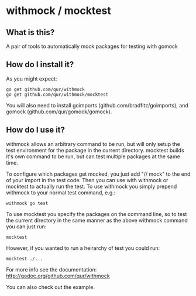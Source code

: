 withmock / mocktest
===================

What is this?
-------------

A pair of tools to automatically mock packages for testing with gomock

How do I install it?
--------------------

As you might expect:

    go get github.com/qur/withmock
    go get github.com/qur/withmock/mocktest

You will also need to install goimports (github.com/bradfitz/goimports), and
gomock (github.com/qur/gomock/gomock).

How do I use it?
----------------

withmock allows an arbitrary command to be run, but will only setup the test
environment for the package in the current directory.  mocktest builds it's own
command to be run, but can test multiple packages at the same time.

To configure which packages get mocked, you just add "// mock" to the end of
your import in the test code.  Then you can use with withmock or mocktest to
actually run the test.  To use withmock you simply prepend withmock to your
normal test command, e.g.:

    withmock go test

To use mocktest you specify the packages on the command line, so to test the
current directory in the same manner as the above withmock command you can just
run:

    mocktest

However, if you wanted to run a heirarchy of test you could run:

    mocktest ./...

For more info see the documentation: http://godoc.org/github.com/qur/withmock

You can also check out the example.
